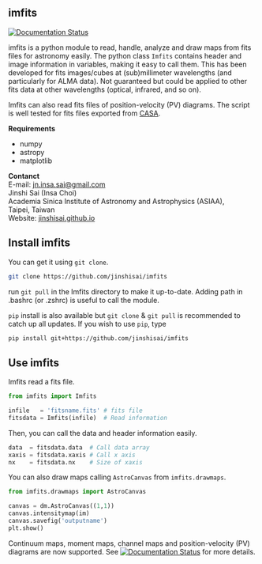 imfits
-----------------------

[![Documentation Status](https://readthedocs.org/projects/imfits/badge/?version=latest)](https://imfits.readthedocs.io/en/latest/?badge=latest)

imfits is a python module to read, handle, analyze and draw maps from fits files for astronomy easily. The python class `Imfits` contains header and image information in variables, making it easy to call them. This has been developed for fits images/cubes at (sub)millimeter wavelengths (and particularly for ALMA data). Not guaranteed but could be applied to other fits data at other wavelengths (optical, infrared, and so on).

Imfits can also read fits files of position-velocity (PV) diagrams. The script is well tested for fits files exported from [CASA](https://casa.nrao.edu).

**Requirements**

- numpy
- astropy
- matplotlib


**Contanct**  
E-mail: jn.insa.sai@gmail.com  
Jinshi Sai (Insa Choi)  
Academia Sinica Institute of Astronomy and Astrophysics (ASIAA),  
Taipei, Taiwan  
Website: [jinshisai.github.io](https://jinshisai.github.io)


Install imfits
----
You can get it using `git clone`.

```bash
git clone https://github.com/jinshisai/imfits
```
run `git pull` in the Imfits directory to make it up-to-date. Adding path in .bashrc (or .zshrc) is useful to call the module.


`pip` install is also available but `git clone` & `git pull` is recommended to catch up all updates. If you wish to use `pip`, type


```bash
pip install git+https://github.com/jinshisai/imfits
```



Use imfits
---------------

Imfits read a fits file.

```python
from imfits import Imfits

infile   = 'fitsname.fits' # fits file
fitsdata = Imfits(infile)  # Read information
```

Then, you can call the data and header information easily.

```python
data  = fitsdata.data  # Call data array
xaxis = fitsdata.xaxis # Call x axis
nx    = fitsdata.nx    # Size of xaxis
```

You can also draw maps calling `AstroCanvas` from `imfits.drawmaps`.

```python
from imfits.drawmaps import AstroCanvas

canvas = dm.AstroCanvas((1,1))
canvas.intensitymap(im)
canvas.savefig('outputname')
plt.show()
```

Continuum maps, moment maps, channel maps and position-velocity (PV) diagrams are now supported. See [![Documentation Status](https://readthedocs.org/projects/imfits/badge/?version=latest)](https://imfits.readthedocs.io/en/latest/?badge=latest) for more details.